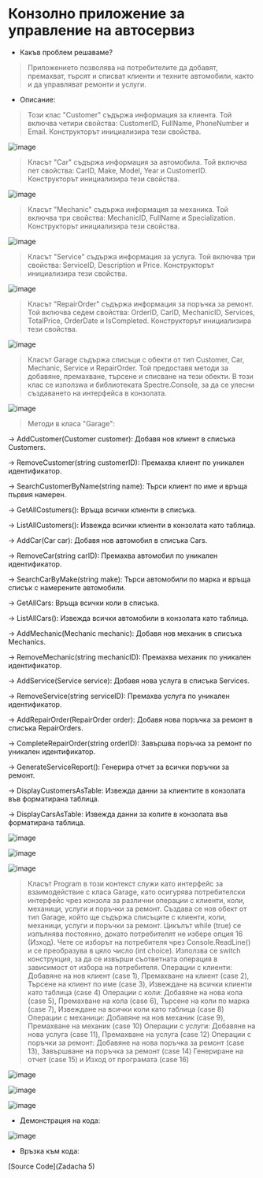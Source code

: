 # Конзолно приложение за управление на автосервиз
* Какъв проблем решаваме?
> Приложението позволява на потребителите да добавят, премахват, търсят и списват клиенти и техните автомобили, както и да управляват ремонти и услуги.
* Описание:
> Този клас "Customer" съдържа информация за клиента. Той включва четири свойства: CustomerID, FullName, PhoneNumber и Email. Конструкторът инициализира тези свойства.

![image](https://github.com/Loreta1x/Zadacha-5/assets/174993437/a839cedd-4a69-42a7-aa1d-d4d1223b7e0e)

> Класът "Car" съдържа информация за автомобила. Той включва пет свойства: CarID, Make, Model, Year и CustomerID. Конструкторът инициализира тези свойства.

![image](https://github.com/Loreta1x/Zadacha-5/assets/174993437/9a9f9cba-60fd-4b86-afec-cd18356773a3)

> Класът "Mechanic" съдържа информация за механика. Той включва три свойства: MechanicID, FullName и Specialization. Конструкторът инициализира тези свойства.

![image](https://github.com/Loreta1x/Zadacha-5/assets/174993437/6d4ed90e-7092-4aa5-80be-cc7009c6065f)

> Класът "Service" съдържа информация за услуга. Той включва три свойства: ServiceID, Description и Price. Конструкторът инициализира тези свойства.

![image](https://github.com/Loreta1x/Zadacha-5/assets/174993437/0d5e2477-526e-40c0-9f30-2e7d5f14b4e2)

> Класът "RepairOrder" съдържа информация за поръчка за ремонт. Той включва седем свойства: OrderID, CarID, MechanicID, Services, TotalPrice, OrderDate и IsCompleted. Конструкторът инициализира тези свойства.

![image](https://github.com/Loreta1x/Zadacha-5/assets/174993437/c753e328-bd2a-4fa0-8cea-19d43d78e8c5)

> Класът Garage съдържа списъци с обекти от тип Customer, Car, Mechanic, Service и RepairOrder. Той предоставя методи за добавяне, премахване, търсене и списване на тези обекти. В този клас се използwа и библиотеката Spectre.Console, за да се улесни създаването на интерфейса в конзолата.

![image](https://github.com/Loreta1x/Zadacha-5/assets/174993437/cc53073a-e4dc-4268-a767-480018528741)

> Методи в класа "Garage":

-> AddCustomer(Customer customer): Добавя нов клиент в списъка Customers.

-> RemoveCustomer(string customerID): Премахва клиент по уникален идентификатор.

-> SearchCustomerByName(string name): Търси клиент по име и връща първия намерен.

-> GetAllCostumers():  Връща всички клиенти в списъка.

-> ListAllCustomers(): Извежда всички клиенти в конзолата като таблица.

-> AddCar(Car car): Добавя нов автомобил в списъка Cars.

-> RemoveCar(string carID): Премахва автомобил по уникален идентификатор.

-> SearchCarByMake(string make): Търси автомобили по марка и връща списък с намерените автомобили.

-> GetAllCars: Връща всички коли в списъка.

-> ListAllCars(): Извежда всички автомобили в конзолата като таблица.

-> AddMechanic(Mechanic mechanic): Добавя нов механик в списъка Mechanics.

-> RemoveMechanic(string mechanicID): Премахва механик по уникален идентификатор.

-> AddService(Service service): Добавя нова услуга в списъка Services.

-> RemoveService(string serviceID): Премахва услуга по уникален идентификатор.

-> AddRepairOrder(RepairOrder order): Добавя нова поръчка за ремонт в списъка RepairOrders.

-> CompleteRepairOrder(string orderID): Завършва поръчка за ремонт по уникален идентификатор.

-> GenerateServiceReport(): Генерира отчет за всички поръчки за ремонт.

-> DisplayCustomersAsTable: Извежда данни за клиентите в конзолата във форматирана таблица.

-> DisplayCarsAsTable: Извежда данни за колите в конзолата във форматирана таблица.

![image](https://github.com/Loreta1x/Zadacha-5/assets/174993227/ff6f2d83-8f26-4d1d-b117-2c19f00fb20d)

![image](https://github.com/Loreta1x/Zadacha-5/assets/174993227/611da3e7-49b9-4425-b063-f32cb3b37296)

![image](https://github.com/Loreta1x/Zadacha-5/assets/174993227/73affaf1-ed6d-469a-9e3c-319bc52872dc)

> Класът Program в този контекст служи като интерфейс за взаимодействие с класа Garage, като осигурява потребителски интерфейс чрез конзола за различни операции с клиенти, коли, механици, услуги и поръчки за ремонт.
> Създава се нов обект от тип Garage, който ще съдържа списъците с клиенти, коли, механици, услуги и поръчки за ремонт.
> Цикълът while (true) се изпълнява постоянно, докато потребителят не избере опция 16 (Изход).
> Чете се изборът на потребителя чрез Console.ReadLine() и се преобразува в цяло число (int choice).
> Използва се switch конструкция, за да се извърши съответната операция в зависимост от избора на потребителя.
> Операции с клиенти: Добавяне на нов клиент (case 1), Премахване на клиент (case 2), Търсене на клиент по име (case 3), Извеждане на всички клиенти като таблица (case 4)
> Операции с коли: Добавяне на нова кола (case 5), Премахване на кола (case 6), Търсене на коли по марка (case 7), Извеждане на всички коли като таблица (case 8)
> Операции с механици: Добавяне на нов механик (case 9), Премахване на механик (case 10)
> Операции с услуги: Добавяне на нова услуга (case 11), Премахване на услуга (case 12)
> Операции с поръчки за ремонт: Добавяне на нова поръчка за ремонт (case 13), Завършване на поръчка за ремонт (case 14)
> Генериране на отчет (case 15) и Изход от програмата (case 16)

![image](https://github.com/Loreta1x/Zadacha-5/assets/174993227/6f88a3fc-b1ac-4c91-a179-f0e3504565d9)

![image](https://github.com/Loreta1x/Zadacha-5/assets/174993227/76c8af9b-8702-43eb-b669-35cfa128e843)

![image](https://github.com/Loreta1x/Zadacha-5/assets/174993227/b615218e-b791-454a-89bc-b5fab4cea2cb)

* Демонстрация на кода:

![image](https://github.com/Loreta1x/Zadacha-5/assets/174993227/de432c6e-4747-4967-b961-744ab25cf40b)

* Връзка към кода:

[Source Code](Zadacha 5)



